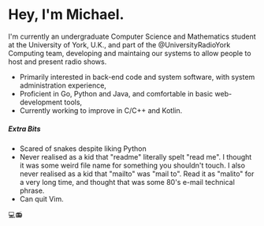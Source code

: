 <!--### Hi there 👋-->

<!--
**michael-grace/michael-grace** is a ✨ _special_ ✨ repository because its `README.md` (this file) appears on your GitHub profile.

Here are some ideas to get you started:

- 🔭 I’m currently working on ...
- 🌱 I’m currently learning ...
- 👯 I’m looking to collaborate on ...
- 🤔 I’m looking for help with ...
- 💬 Ask me about ...
- 📫 How to reach me: ...
- 😄 Pronouns: ...
- ⚡ Fun fact: ...
-->

# Hey, I'm Michael.

I'm currently an undergraduate Computer Science and Mathematics student at the University of York, U.K., and part of the @UniversityRadioYork Computing team, developing and maintaing our systems to allow people to host and present radio shows. 

- Primarily interested in back-end code and system software, with system administration experience,
- Proficient in Go, Python and Java, and comfortable in basic web-development tools,
- Currently working to improve in C/C++ and Kotlin.
 
##### Extra Bits

- Scared of snakes despite liking Python
- Never realised as a kid that "readme" literally spelt "read me". I thought it was some weird file name for something you shouldn't touch. I also never realised as a kid that "mailto" was "mail to". Read it as "malito" for a very long time, and thought that was some 80's e-mail technical phrase.
- Can quit Vim.
 
💻📻
